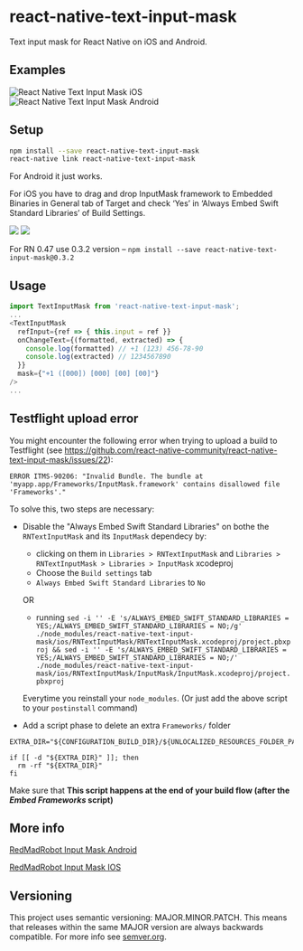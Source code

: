 # react-native-text-input-mask
Text input mask for React Native on iOS and Android.

## Examples

![React Native Text Input Mask iOS](https://s3.amazonaws.com/react-native-text-input-mask/react-native-text-input-mask-ios.gif)
![React Native Text Input Mask Android](https://s3.amazonaws.com/react-native-text-input-mask/react-native-text-input-mask-android-updated.gif)

## Setup

```bash
npm install --save react-native-text-input-mask
react-native link react-native-text-input-mask
```
For Android it just works.

For iOS you have to drag and drop InputMask framework to Embedded Binaries in General tab of Target and check ‘Yes’ in ‘Always Embed Swift Standard Libraries’ of Build Settings.

![](https://cdn-images-1.medium.com/max/2000/1*J0TPrRhkAKspVvv-JaZHjA.png)
![](https://cdn-images-1.medium.com/max/1600/1*j7VdY3g9_Vz6YTki3T17CQ.png)

For RN 0.47 use 0.3.2 version – `npm install --save react-native-text-input-mask@0.3.2`

## Usage

```javascript
import TextInputMask from 'react-native-text-input-mask';
...
<TextInputMask
  refInput={ref => { this.input = ref }}
  onChangeText={(formatted, extracted) => {
    console.log(formatted) // +1 (123) 456-78-90
    console.log(extracted) // 1234567890
  }}
  mask={"+1 ([000]) [000] [00] [00]"}
/>
...
```

## Testflight upload error

You might encounter the following error when trying to upload a build to Testflight (see https://github.com/react-native-community/react-native-text-input-mask/issues/22):

```
ERROR ITMS-90206: "Invalid Bundle. The bundle at 'myapp.app/Frameworks/InputMask.framework' contains disallowed file 'Frameworks'."
```

To solve this, two steps are necessary:
  * Disable the "Always Embed Swift Standard Libraries" on bothe the `RNTextInputMask` and its `InputMask` dependecy by:
    * clicking on them in `Libraries > RNTextInputMask` and `Libraries > RNTextInputMask > Libraries > InputMask` xcodeproj
    * Choose the `Build settings` tab
    * `Always Embed Swift Standard Libraries` to `No`

    OR
    * running `sed -i '' -E 's/ALWAYS_EMBED_SWIFT_STANDARD_LIBRARIES = YES;/ALWAYS_EMBED_SWIFT_STANDARD_LIBRARIES = NO;/g' ./node_modules/react-native-text-input-mask/ios/RNTextInputMask/RNTextInputMask.xcodeproj/project.pbxproj && sed -i '' -E 's/ALWAYS_EMBED_SWIFT_STANDARD_LIBRARIES = YES;/ALWAYS_EMBED_SWIFT_STANDARD_LIBRARIES = NO;/' ./node_modules/react-native-text-input-mask/ios/RNTextInputMask/InputMask/InputMask.xcodeproj/project.pbxproj`

    Everytime you reinstall your `node_modules`. (Or just add the above script to your `postinstall` command)

  * Add a script phase to delete an extra `Frameworks/` folder

```
EXTRA_DIR="${CONFIGURATION_BUILD_DIR}/${UNLOCALIZED_RESOURCES_FOLDER_PATH}/Frameworks/InputMask.framework/Frameworks"

if [[ -d "${EXTRA_DIR}" ]]; then
  rm -rf "${EXTRA_DIR}"
fi
```

Make sure that **This script happens at the end of your build flow (after the *Embed Frameworks* script)**

## More info

[RedMadRobot Input Mask Android](https://github.com/RedMadRobot/input-mask-android)

[RedMadRobot Input Mask IOS](https://github.com/RedMadRobot/input-mask-ios)

## Versioning

This project uses semantic versioning: MAJOR.MINOR.PATCH.
This means that releases within the same MAJOR version are always backwards compatible. For more info see [semver.org](http://semver.org/).
